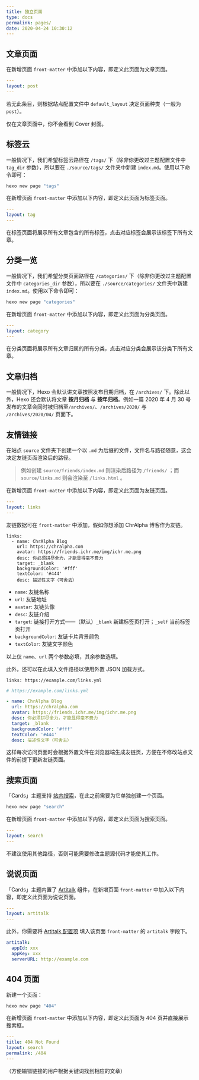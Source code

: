 ```yaml
---
title: 独立页面
type: docs
permalink: pages/
date: 2020-04-24 10:30:12
---
```




## 文章页面

在新增页面 `front-matter` 中添加以下内容，即定义此页面为文章页面。

```yaml
---
layout: post
---
```

若无此条目，则根据站点配置文件中 `default_layout` 决定页面种类（一般为 `post`）。

仅在文章页面中，你不会看到 Cover 封面。

## 标签云

一般情况下，我们希望标签云路径在 `/tags/` 下（除非你更改过主题配置文件中 `tag_dir` 参数），所以要在 `./source/tags/` 文件夹中新建 `index.md`。使用以下命令即可：

```bash
hexo new page "tags"
```

在新增页面 `front-matter` 中添加以下内容，即定义此页面为标签页面。

```yaml
---
layout: tag
---
```

在标签页面将展示所有文章包含的所有标签，点击对应标签会展示该标签下所有文章。

## 分类一览

一般情况下，我们希望分类页面路径在 `/categories/` 下（除非你更改过主题配置文件中 `categories_dir` 参数），所以要在 `./source/categories/` 文件夹中新建 `index.md`。使用以下命令即可：

```bash
hexo new page "categories"
```

在新增页面 `front-matter` 中添加以下内容，即定义此页面为分类页面。

```yaml
---
layout: category
---
```

在分类页面将展示所有文章归属的所有分类，点击对应分类会展示该分类下所有文章。

## 文章归档

一般情况下，Hexo 会默认讲文章按照发布日期归档，在 `/archives/` 下。除此以外，Hexo 还会默认将文章 **按月归档** 与 **按年归档**。例如一篇 2020 年 4 月 30 号发布的文章会同时被归档至`/archives/`、`/archives/2020/` 与 `/archives/2020/04/` 页面下。

## 友情链接

在站点 `source` 文件夹下创建一个以 `.md` 为后缀的文件，文件名与路径随意，这会决定友链页面渲染后的路径。

>   例如创建 `source/friends/index.md` 则渲染后路径为 `/friends/` ；而 `source/links.md` 则会渲染至 `/links.html` 。

在新增页面 `front-matter` 中添加以下内容，即定义此页面为友链页面。

```yaml
---
layout: links
---
```

友链数据可在 `front-matter` 中添加，假如你想添加 ChrAlpha 博客作为友链。

```
links: 
  - name: ChrAlpha Blog
    url: https://chralpha.com
    avatar: https://friends.ichr.me/img/ichr.me.png
    desc: 你必须拼尽全力，才能显得毫不费力
    target: _blank
    backgroundColor: '#fff'
    textColor: '#444'
    desc: 描述性文字（可舍去）
```

- `name`: 友链名称
- `url`: 友链地址
- `avatar`: 友链头像
- `desc`: 友链介绍
- `target`: 链接打开方式——（默认）`_blank` 新建标签页打开；`_self` 当前标签页打开
- `backgroundColor`: 友链卡片背景颜色
- `textColor`: 友链文字颜色

以上仅 `name`、`url` 两个参数必填，其余参数选填。

此外，还可以在此填入文件路径以使用外置 JSON 加载方式。

```
links: https://example.com/links.yml
```

```yaml
# https://example.com/links.yml

- name: ChrAlpha Blog
  url: https://chralpha.com
  avatar: https://friends.ichr.me/img/ichr.me.png
  desc: 你必须拼尽全力，才能显得毫不费力
  target: _blank
  backgroundColor: '#fff'
  textColor: '#444'
  desc: 描述性文字（可舍去）
```

这样每次访问页面时会根据外置文件在浏览器端生成友链页，方便在不修改站点文件的前提下更新友链页面。

## 搜索页面

「Cards」主题支持 [站内搜索](/expand/#站内搜索)，在此之前需要为它单独创建一个页面。

```bash
hexo new page "search"
```

在新增页面 `front-matter` 中添加以下内容，即定义此页面为搜索页面。

```yaml
---
layout: search
---
```

不建议使用其他路径，否则可能需要修改主题源代码才能使其工作。

## 说说页面

「Cards」主题内置了 [Artitalk](https://github.com/ArtitalkJS/Artitalk) 组件，在新增页面 `front-matter` 中加入以下内容，即定义此页面为说说页面。

```yaml
---
layout: artitalk
---
```

此外，你需要将 [Artitalk 配置项](https://artitalk.js.org/settings.html) 填入该页面 `front-matter` 的 `artitalk` 字段下。

```yaml
artitalk: 
  appId: xxx
  appKey: xxx
  serverURL: http://example.com
```

## 404 页面
新建一个页面：

```bash
hexo new page "404"
```

在新增页面 `front-matter` 中添加以下内容，即定义此页面为 404 页并直接展示搜索框。

```yaml
---
title: 404 Not Found
layout: search
permalink: /404
---
```

（方便输错链接的用户根据关键词找到相应的文章）
